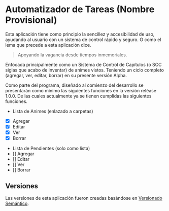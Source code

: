 # Automatizador de Tareas (Nombre Provisional)

Esta aplicación tiene como principio la sencillez y accesibilidad de uso, ayudando al usuario con un sistema de control rápido y seguro. O como el lema que precede a esta aplicación dice.

>Apoyando la vagancia desde tiempos inmemoriales.

Enfocada principalmente como un Sistema de Control de Capítulos (o SCC siglas que acabo de inventar) de animes vistos. Teniendo un ciclo completo (agregar, ver, editar, borrar) en su presente versión Alpha.

Como parte del programa, diseñado al comienzo del desarrollo se presentarán como mínimo las siguientes funciones en la versión reléase 1.0.0. De las cuales actualmente ya se tienen cumplidas las siguientes funciones. 

- Lista de Animes (enlazado a carpetas)
 - [x] Agregar
 - [x] Editar
 - [x] Ver
 - [x] Borrar
- Lista de Pendientes (solo como lista)
 - [] Agregar
 - [] Editar
 - [] Ver
 - [] Borrar

## Versiones

Las versiones de esta aplicación fueron creadas basándose en [Versionado Semántico](http://semver.org/).

